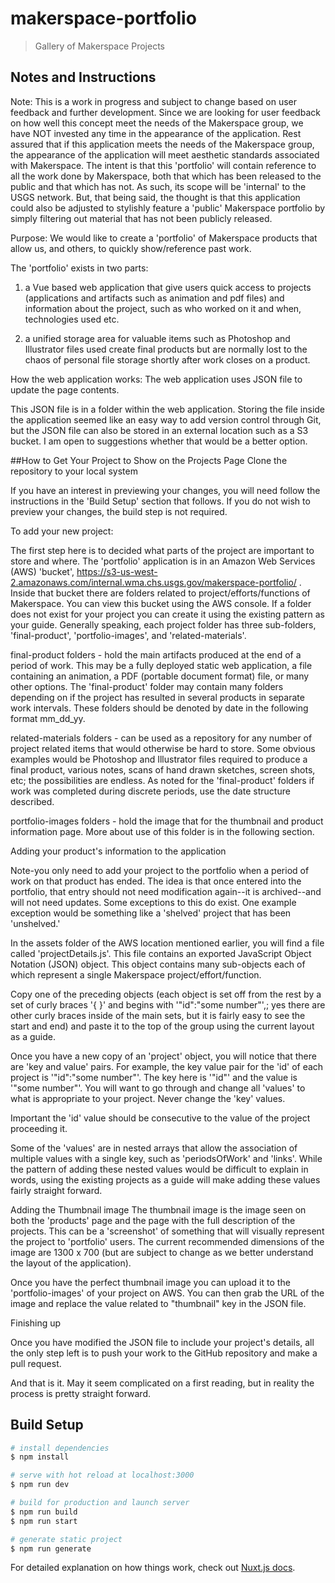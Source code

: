 # makerspace-portfolio

> Gallery of Makerspace Projects

## Notes and Instructions
Note: This is a work in progress and subject to change based on user feedback and further development.
Since we are looking for user feedback on how well this concept meet the needs of the Makerspace
group, we have NOT invested any time in the appearance of the application. Rest assured
that if this application meets the needs of the Makerspace group, the appearance of the 
application will meet aesthetic standards associated with Makerspace. The intent is that 
this 'portfolio' will contain reference to all the work done by Makerspace, both that which has been
released to the public and that which has not. As such, its scope will be 'internal' to
the USGS network. But, that being said, the thought is that this application could also
be adjusted to stylishly feature a 'public' Makerspace portfolio by simply filtering out 
material that has not been publicly released.


Purpose: We would like to create a 'portfolio' of Makerspace products that allow us, and others, to
quickly show/reference past work.
 
The 'portfolio' exists in two parts:
 
 1) a Vue based web application that give users
quick access to projects (applications and artifacts such as animation and pdf files) and information
about the project, such as who worked on it and when, technologies used etc.
 
 2) a unified storage area for valuable items such as Photoshop and Illustrator 
files used create final products but are normally lost to the chaos of personal file storage
shortly after work closes on a product. 

How the web application works:
The web application uses JSON file to update the page contents. 

This JSON file is in a folder within the web application. Storing the file inside the
application seemed like an easy way to add version control through Git, but
the JSON file can also be stored in an external location such as a S3 bucket. I am 
open to suggestions whether that would be a better option.   

##How to Get Your Project to Show on the Projects Page 
Clone the repository to your local system

If you have an interest in previewing your changes, you will need follow the instructions
in the 'Build Setup' section that follows. If you do not wish to preview your changes, 
the build step is not required. 

To add your new project:

The first step here is to decided what parts of the project are important to store and 
where. The 'portfolio' application is in an Amazon Web Services (AWS) 'bucket', https://s3-us-west-2.amazonaws.com/internal.wma.chs.usgs.gov/makerspace-portfolio/ .
Inside that bucket there are folders related to project/efforts/functions of Makerspace.
You can view this bucket using the AWS console. 
If a folder does not exist for your project you can create it using the existing pattern as
your guide. Generally speaking, each project folder has three sub-folders, 'final-product',
'portfolio-images', and 'related-materials'.

final-product folders - hold the main artifacts produced at the end of a period of work. 
This may be a fully deployed static web application, a file containing an animation, a 
PDF (portable document format) file, or many other options. The 'final-product' folder may
contain many folders depending on if the project has resulted in several products in
separate work intervals. These folders should be denoted by date in the following format mm_dd_yy.

related-materials folders - can be used as a repository for any number of project related
items that would otherwise be hard to store. Some obvious examples would be Photoshop and 
Illustrator files required to produce a final product, various notes, scans of hand drawn sketches,
screen shots, etc; the possibilities are endless. As noted for the 'final-product' folders
if work was completed during discrete periods, use the date structure described. 

portfolio-images folders - hold the image that for the thumbnail and product information
page. More about use of this folder is in the following section.

Adding your product's information to the application 

Note-you only need to add your project to the portfolio when a period of work on that product
has ended. The idea is that once entered into the portfolio, that entry should not need
modification again--it is archived--and will not need updates. Some exceptions to
this do exist. One example exception would be something like a 'shelved' project that has been 'unshelved.'  

In the assets folder of the AWS location mentioned earlier, you will find a file called 'projectDetails.js'. This file contains
an exported JavaScript Object Notation (JSON) object. This object contains many sub-objects
each of which represent a single Makerspace project/effort/function. 
 
Copy one of the preceding objects (each object is set off from 
the rest by a set of curly braces '{ }' and begins with '"id":"some number"',; yes there are other curly braces inside of the 
main sets, but it is fairly easy to see the start and end) and paste it to the top of the
group using the current layout as a guide. 

Once you have a new copy of an 'project' object, you will notice that there are 'key and value' pairs.
For example, the key value pair for the 'id' of each project is '"id":"some number"'. The
key here is '"id"' and the value is '"some number"'. You will want to go through and 
change all 'values' to what is appropriate to your project. Never change the 'key' values. 

Important the 'id' value should be consecutive to the value of the project proceeding it.

Some of the 'values' are in nested arrays that allow the association of multiple values with a single key, such as
'periodsOfWork' and 'links'. While the pattern of adding these nested values would be difficult to explain in words, using the existing
projects as a guide will make adding these values fairly straight forward. 

Adding the Thumbnail image
The thumbnail image is the image seen on both the 'products' page and the page with the 
full description of the projects. This can be a 'screenshot' of something that will visually
represent the project to 'portfolio' users. The current recommended dimensions of the 
image are 1300 x 700 (but are subject to change as we better understand the layout of the application).

Once you have the perfect thumbnail image you can upload it to the 'portfolio-images' of your
project on AWS. You can then grab the URL of the image and replace the value related to 
"thumbnail" key in the JSON file.

Finishing up

Once you have modified the JSON file to include your project's details, all the only step left is 
to push your work to the GitHub repository and make a pull request. 

And that is it. May it seem complicated on a first reading, but in reality the process is pretty straight forward.   

 
## Build Setup

```bash
# install dependencies
$ npm install

# serve with hot reload at localhost:3000
$ npm run dev

# build for production and launch server
$ npm run build
$ npm run start

# generate static project
$ npm run generate
```

For detailed explanation on how things work, check out [Nuxt.js docs](https://nuxtjs.org).
